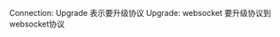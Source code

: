 Connection: Upgrade 表示要升级协议
Upgrade: websocket 要升级协议到websocket协议



<!-- https://zhuanlan.zhihu.com/p/74326818 -->